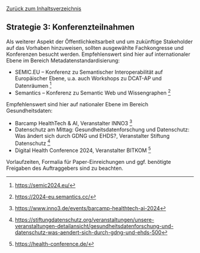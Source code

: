 [Zurück zum Inhaltsverzeichnis](https://healthdcat-ap-de.github.io/healthdcat-ap.de/report_stage_1.html)
## Strategie 3: Konferenzteilnahmen
Als weiterer Aspekt der Öffentlichkeitsarbeit und um zukünftige Stakeholder auf das Vorhaben hinzuweisen, sollten ausgewählte Fachkongresse und Konferenzen besucht werden.
Empfehlenswert sind hier auf internationaler Ebene im Bereich Metadatenstandardisierung:
* SEMIC.EU – Konferenz zu Semantischer Interoperabilität auf Europäischer Ebene, u.a. auch Workshops zu DCAT-AP und Datenräumen [^61]
* Semantics – Konferenz zu Semantic Web und Wissengraphen [^62] 

Empfehlenswert sind hier auf nationaler Ebene im Bereich Gesundheitsdaten:
* Barcamp HealthTech & AI, Veranstalter INNO3 [^63]
* Datenschutz am Mittag: Gesundheitsdatenforschung und Datenschutz: Was ändert sich durch GDNG und EHDS?, Veranstalter Stiftung Datenschutz [^64]
* Digital Health Conference 2024, Veranstalter BITKOM [^65]

Vorlaufzeiten, Formalia für Paper-Einreichungen und ggf. benötigte Freigaben des Auftraggebers sind zu beachten.

[^61]:https://semic2024.eu/
[^62]:https://2024-eu.semantics.cc/
[^63]:https://www.inno3.de/events/barcamp-healthtech-ai-2024
[^64]:https://stiftungdatenschutz.org/veranstaltungen/unsere-veranstaltungen-detailansicht/gesundheitsdatenforschung-und-datenschutz-was-aendert-sich-durch-gdng-und-ehds-500
[^65]:https://health-conference.de/
